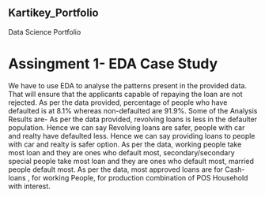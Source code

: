 ## Kartikey_Portfolio
Data Science Portfolio
# Assingment 1- EDA Case Study
We have to use EDA to analyse the patterns present in the provided data. That will ensure that the applicants capable of repaying the loan are not rejected.
As per the data provided, percentage of people who have defaulted is at 8.1% whereas non-defaulted are 91.9%. 
Some of the Analysis Results are-
As per the data provided, revolving loans is less in the defaulter population. Hence we can say Revolving loans are safer,
people with car and realty have defaulted less. Hence we can say providing loans to people with car and realty is safer option.
As per the data, working people take most loan and they are ones who default most, 
secondary/secondary special people take most loan and they are ones who default most, married people default most.
As per the data, most approved loans are for Cash-loans , for working People, for production combination of POS Household with interest.
